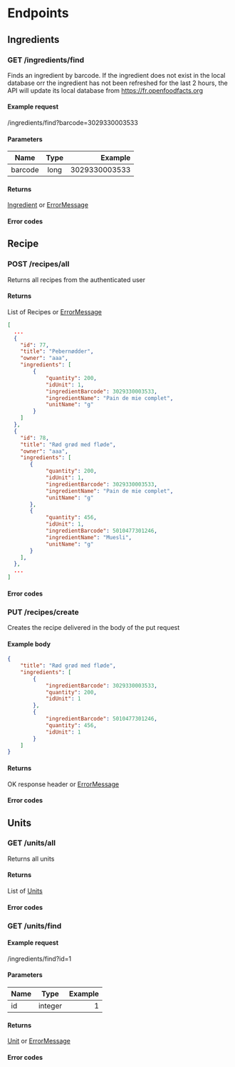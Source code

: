 # Endpoints

## Ingredients

### GET /ingredients/find
Finds an ingredient by barcode. If the ingredient does not exist in the local database orr
the ingredient has not been refreshed for the last 2 hours, the API will update its local
database from https://fr.openfoodfacts.org
#### Example request
/ingredients/find?barcode=3029330003533
#### Parameters
| Name          | Type           | Example       |
| ------------- |:--------------:| -------------:|
| barcode     | long           | 3029330003533 |

#### Returns
[Ingredient](Ingredient.md) or [ErrorMessage](ErrorMessage.md)

#### Error codes


## Recipe

### POST /recipes/all
Returns all recipes from the authenticated user

#### Returns
List of Recipes or [ErrorMessage](ErrorMessage.md)

```json
[
  ...
  {
    "id": 77,
    "title": "Pebernødder",
    "owner": "aaa",
    "ingredients": [
        {
            "quantity": 200,
            "idUnit": 1,
            "ingredientBarcode": 3029330003533,
            "ingredientName": "Pain de mie complet",
            "unitName": "g"
        }
    ]
  },
  {
    "id": 78,
    "title": "Rød grød med fløde",
    "owner": "aaa",
    "ingredients": [
       {
            "quantity": 200,
            "idUnit": 1,
            "ingredientBarcode": 3029330003533,
            "ingredientName": "Pain de mie complet",
            "unitName": "g"
       },
       {
            "quantity": 456,
            "idUnit": 1,
            "ingredientBarcode": 5010477301246,
            "ingredientName": "Muesli",
            "unitName": "g"
       }
    ],
  },
  ...
]
```
#### Error codes


### PUT /recipes/create
Creates the recipe delivered in the body of the put request

#### Example body
```json
{
    "title": "Rød grød med fløde",
    "ingredients": [
        {
            "ingredientBarcode": 3029330003533,
            "quantity": 200,
            "idUnit": 1
        },
        {
            "ingredientBarcode": 5010477301246,
            "quantity": 456,
            "idUnit": 1
        }
    ]
}
```

#### Returns
OK response header or [ErrorMessage](ErrorMessage.md)


#### Error codes


## Units

### GET /units/all
Returns all units

#### Returns
List of [Units](Unit.md)

#### Error codes


### GET /units/find

#### Example request
/ingredients/find?id=1
#### Parameters
| Name          | Type           | Example       |
| ------------- |:--------------:| -------------:|
| id            | integer        | 1             |

#### Returns
[Unit](Unit.md) or [ErrorMessage](ErrorMessage.md)

#### Error codes